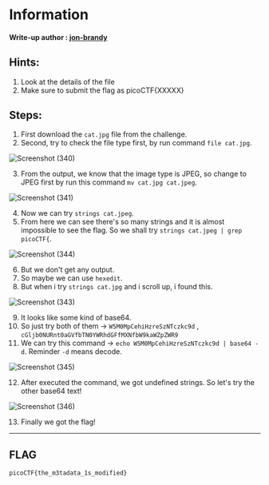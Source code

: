 # Information
#### Write-up author : [jon-brandy](https://github.com/jon-brandy)
## Hints:
1. Look at the details of the file
2. Make sure to submit the flag as picoCTF{XXXXX}

## Steps:
1. First download the `cat.jpg` file from the challenge.
2. Second, try to check the file type first, by run command `file cat.jpg`.

![Screenshot (340)](https://user-images.githubusercontent.com/98648342/169524689-57d7cdd9-4aab-431f-be51-a231f9c5c7e2.png)

3. From the output, we know that the image type is JPEG, so change to JPEG first by run this command `mv cat.jpg cat.jpeg`.

![Screenshot (341)](https://user-images.githubusercontent.com/98648342/169524836-132d35a4-ed14-41cb-965b-bbe5477c5652.png)

4. Now we can try `strings cat.jpeg`.
5. From here we can see there's so many strings and it is almost impossible to see the flag. So we shall try `strings cat.jpeg | grep picoCTF{`.

![Screenshot (344)](https://user-images.githubusercontent.com/98648342/169525924-84ebbd61-fa28-4cd4-8adf-d01e2ffc44bf.png)

6. But we don't get any output.
7. So maybe we can use `hexedit`.
8. But when i try `strings cat.jpg` and i scroll up, i found this.

![Screenshot (343)](https://user-images.githubusercontent.com/98648342/169526342-24e1ac3d-658d-4af1-a398-a11680cd6968.png)

9. It looks like some kind of base64.
10. So just try both of them -> `W5M0MpCehiHzreSzNTczkc9d` , `cGljb0NURnt0aGVfbTN0YWRhdGFfMXNfbW9kaWZpZWR9`
11. We can try this command -> `echo W5M0MpCehiHzreSzNTczkc9d | base64 -d`. Reminder `-d` means decode.

![Screenshot (345)](https://user-images.githubusercontent.com/98648342/169527615-261caa7c-7124-417f-a511-43dd2f59bf43.png)

12. After executed the command, we got undefined strings. So let's try the other base64 text!

![Screenshot (346)](https://user-images.githubusercontent.com/98648342/169528056-ab31ba4e-9666-452e-bbf1-e25d17e56856.png)

13. Finally we got the flag!


---

## FLAG
```
picoCTF{the_m3tadata_1s_modified}
```

